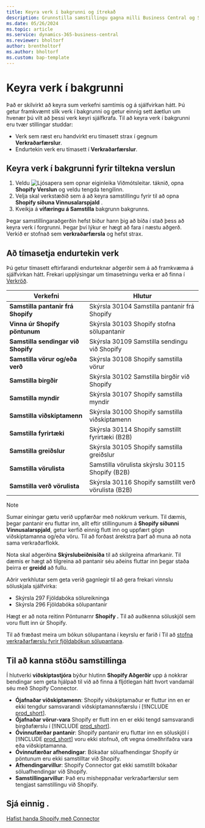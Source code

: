 ```yaml
---
title: Keyra verk í bakgrunni og ítrekað
description: Grunnstilla samstillingu gagna milli Business Central og Shopify í bakgrunni.
ms.date: 05/26/2024
ms.topic: article
ms.service: dynamics-365-business-central
ms.reviewer: bholtorf
author: brentholtorf
ms.author: bholtorf
ms.custom: bap-template
---
```


# <a name="run-tasks-in-the-background"></a>Keyra verk í bakgrunni

Það er skilvirkt að keyra sum verkefni samtímis og á sjálfvirkan hátt. Þú getur framkvæmt slík verk í bakgrunni og getur einnig sett áætlun um hvenær þú vilt að þessi verk keyri sjálfkrafa. Til að keyra verk í bakgrunni eru tvær stillingar studdar:

- Verk sem ræst eru handvirkt eru tímasett strax í gegnum **Verkraðarfærslur**.
- Endurtekin verk eru tímasett í **Verkraðarfærslur**.

## <a name="run-tasks-in-the-background-for-a-specific-shop"></a>Keyra verk í bakgrunni fyrir tiltekna verslun

1. Veldu ![Ljósapera sem opnar eiginleika Viðmótsleitar.](../media/ui-search/search_small.png "Segðu mér hvað þú vilt gera") táknið, opna **Shopify Verslun** og veldu tengda tengilinn.
2. Velja skal verkstæðið sem á að keyra samstillingu fyrir til að opna **Shopify síðuna Vinnusalarspjald** .
3. Kveikja á **vífæringu á Samstilla** bakgrunn bakgrunns.

Þegar samstillingaraðgerðin hefst biður hann þig að bíða í stað þess að keyra verk í forgrunni. Þegar því lýkur er hægt að fara í næstu aðgerð. Verkið er stofnað sem **verkraðarfærsla** og hefst strax.

## <a name="to-schedule-recurring-tasks"></a>Að tímasetja endurtekin verk

Þú getur tímasett eftirfarandi endurteknar aðgerðir sem á að framkvæma á sjálfvirkan hátt. Frekari upplýsingar um tímasetningu verka er að finna í [Verkröð](../admin-job-queues-schedule-tasks.md).

|Verkefni|Hlutur|
|------|------------|
|**Samstilla pantanir frá Shopify**|Skýrsla 30104 Samstilla pantanir frá Shopify|
|**Vinna úr Shopify pöntunum**|Skýrsla 30103 Shopify stofna sölupantanir|
|**Samstilla sendingar við Shopify**|Skýrsla 30109 Samstilla sendingu við Shopify|
|**Samstilla vörur og/eða verð**|Skýrsla 30108 Shopify samstilla vörur|
|**Samstilla birgðir**|Skýrsla 30102 Samstilla birgðir við Shopify|
|**Samstilla myndir**|Skýrsla 30107 Shopify samstilla myndir|
|**Samstilla viðskiptamenn**|Skýrsla 30100 Shopify samstilla viðskiptamenn|
|**Samstilla fyrirtæki**|Skýrsla 30114 Shopify samstillt fyrirtæki (B2B)|
|**Samstilla greiðslur**|Skýrsla 30105 Shopify samstilla greiðslur|
|**Samstilla vörulista**|Samstilla vörulista skýrslu 30115 Shopify (B2B)|
|**Samstilla verð vörulista**|Skýrsla 30116 Shopify samstillt verð vörulista (B2B)|

> [!NOTE]
> Sumar einingar gætu verið uppfærðar með nokkrum verkum. Til dæmis, þegar pantanir eru fluttar inn, allt eftir stillingunum á **Shopify síðunni Vinnusalarspjald**, getur kerfið einnig flutt inn og uppfært gögn viðskiptamanna og/eða vöru. Til að forðast árekstra þarf að muna að nota sama verkraðarflokk.
>
> Nota skal aðgerðina **Skýrslubeiðnisíða** til að skilgreina afmarkanir. Til dæmis er hægt að tilgreina að pantanir séu aðeins fluttar inn þegar staða þeirra er **greidd** að fullu.

Aðrir verkhlutar sem geta verið gagnlegir til að gera frekari vinnslu söluskjala sjálfvirka:

- Skýrsla 297 Fjöldabóka sölureikninga
- Skýrsla 296 Fjöldabóka sölupantanir

Hægt er að nota reitinn Pöntunarnr **Shopify .** Til að auðkenna söluskjöl sem voru flutt inn úr Shopify.

Til að fræðast meira um bókun sölupantana í keyrslu er farið í Til að [stofna verkraðarfærslu fyrir fjöldabókun sölupantana](../ui-batch-posting.md#to-create-a-job-queue-entry-for-batch-posting-of-sales-orders).

## <a name="to-check-the-status-of-synchronization"></a>Til að kanna stöðu samstillinga

Í hlutverki **viðskiptastjóra** býður hlutinn **Shopify Aðgerðir** upp á nokkrar bendingar sem geta hjálpað til við að finna á fljótlegan hátt hvort vandamál séu með Shopify Connector.

- **Ójafnaðar viðskiptamenn**: Shopify viðskiptamaður er fluttur inn en er ekki tengdur samsvarandi viðskiptamannsfærslu í [!INCLUDE [prod_short](../includes/prod_short.md)].
- **Ójafnaðar vörur-vara**  Shopify  er flutt inn en er ekki tengd samsvarandi birgðafærslu í [!INCLUDE [prod_short](../includes/prod_short.md)].
- **Óvinnufærðar pantanir**: Shopify pantanir eru fluttar inn en söluskjöl í [!INCLUDE [prod_short](../includes/prod_short.md)] voru ekki stofnuð, oft vegna ómeðhrifaðra vara eða viðskiptamanna.
- **Óvinnufærðar afhendingar**: Bókaðar söluafhendingar Shopify úr pöntunum eru ekki samstilltar við Shopify.
- **Afhendingarvillur**: Shopify Connector gat ekki samstillt bókaðar söluafhendingar við Shopify.
- **Samstillingarvillur**: Það eru misheppnaðar verkraðarfærslur sem tengjast samstillingu við Shopify.

## <a name="see-also"></a>Sjá einnig .

[Hafist handa Shopify með Connector](get-started.md)  
